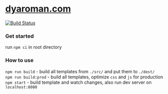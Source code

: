 # [dyaroman.com](https://dyaroman.com)

[![Build Status](https://travis-ci.org/dyaroman/dyaroman.com.svg?branch=master)](https://travis-ci.org/dyaroman/dyaroman.com)

### Get started

run `npm ci` in root directory  

### How to use

`npm run build` - build all templates from `./src/` and put them to `./dest/`  
`npm run build:prod` - build all templates, optimize `css` and `js` for production  
`npm start` - build template and watch changes, also run dev server on `localhost:8080`  
